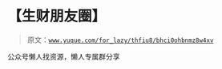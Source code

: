 # 【生财朋友圈】

> 原文：[`www.yuque.com/for_lazy/thfiu8/bhci0ohbnmz8w4xv`](https://www.yuque.com/for_lazy/thfiu8/bhci0ohbnmz8w4xv)



公众号懒人找资源，懒人专属群分享